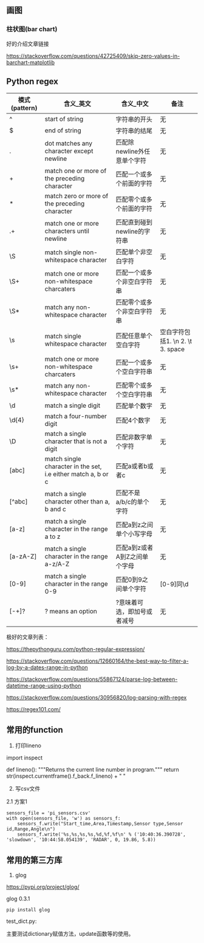 


## 画图

### 柱状图(bar chart)

好的介绍文章链接

https://stackoverflow.com/questions/42725409/skip-zero-values-in-barchart-matplotlib

## Python regex

模式(pattern) | 含义_英文 | 含义_中文 | 备注
-----|-----|------|-----
^  |  start of string  |  字符串的开头  |  无
$  |  end of string  |  字符串的结尾  |  无
.  |  dot matches any character except newline  |  匹配除newline外任意单个字符  |  无
\+  |  match one or more of the preceding character  |  匹配一个或多个前面的字符  |  无
\*  |  match zero or more of the preceding character  |  匹配零个或多个前面的字符  |  无
.+  |  match one or more characters until newline  |  匹配直到碰到newline的字符串  |  无
\S  |  match single non-whitespace character  |  匹配单个非空白字符  |  无
\S+  |  match one or more non-whitespace charcaters |  匹配一个或多个非空白字符串  |  无
\S*  |  match any non-whitespace character  |  匹配零个或多个非空白字符串  |  无
\s  |  match single whitespace character  |  匹配任意单个空白字符  |  空白字符包括1. \n 2. \t 3. space
\s+  |  match one or more non-whitespace charcaters |  匹配一个或多个空白字符串  |  无
\s*  |  match any non-whitespace character  |  匹配零个或多个空白字符串  |  无
\d  |  match a single digit  |  匹配单个数字  |  无
\d{4}  |  match a four-number digit  |  匹配4个数字  |  无
\D  |  match a single character that is not a digit  |  匹配非数字单个字符  |  无
[abc]  |  match single character in the set, i.e either match a, b or c  |  匹配a或者b或者c  |  无
[^abc]  |  match a single character other than a, b and c  |  匹配不是a/b/c的单个字符  |  无
[a-z]  |  match a single character in the range a to z  |  匹配a到z之间单个小写字母  |  无
[a-zA-Z]  |  match a single character in the range a-z/A-Z  |  匹配a到z或者A到Z之间单个字母  |  无
[0-9]  |  match a single character in the range 0-9  |  匹配0到9之间单个字符  |  [0-9]同\d
[-+]?  |  ? means an option  |  ?意味着可选，即加号或者减号  |  无

极好的文章列表：

https://thepythonguru.com/python-regular-expression/

https://stackoverflow.com/questions/12660164/the-best-way-to-filter-a-log-by-a-dates-range-in-python

https://stackoverflow.com/questions/55867124/parse-log-between-datetime-range-using-python

https://stackoverflow.com/questions/30956820/log-parsing-with-regex

https://regex101.com/


## 常用的function

1. 打印lineno

import inspect

def lineno():
    """Returns the current line number in program."""
    return str(inspect.currentframe().f_back.f_lineno) + "  "

2. 写csv文件

2.1 方案1

```
sensors_file = 'pi_sensors.csv'
with open(sensors_file, 'w') as sensors_f:
    sensors_f.write("Start_time,Area,Timestamp,Sensor type,Sensor id,Range,Angle\n")
    sensors_f.write('%s,%s,%s,%s,%d,%f,%f\n' % ('10:40:36.390728', 'slowdown', '10:44:58.054139', 'RADAR', 0, 19.86, 5.8))
```

## 常用的第三方库

1. glog

https://pypi.org/project/glog/

glog 0.3.1
```
pip install glog
```


test_dict.py:

主要测试dictionary赋值方法，update函数等的使用。